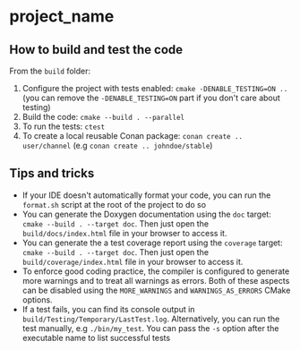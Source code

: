 # __project_name__

## How to build and test the code
From the `build` folder:
1. Configure the project with tests enabled: `cmake -DENABLE_TESTING=ON ..` (you can remove the `-DENABLE_TESTING=ON` part if you don't care about testing)
2. Build the code: `cmake --build . --parallel`
3. To run the tests: `ctest`
4. To create a local reusable Conan package: `conan create .. user/channel` (e.g `conan create .. johndoe/stable`)

## Tips and tricks
* If your IDE doesn't automatically format your code, you can run the `format.sh` script at the root of the project to do so
* You can generate the Doxygen documentation using the `doc` target: `cmake --build . --target doc`. Then just open the `build/docs/index.html` file in your browser to access it.
* You can generate the a test coverage report using the `coverage` target: `cmake --build . --target doc`. Then just open the `build/coverage/index.html` file in your browser to access it.
* To enforce good coding practice, the compiler is configured to generate more warnings and to treat all warnings as errors. Both of these aspects can be disabled using the `MORE_WARNINGS` and `WARNINGS_AS_ERRORS` CMake options.
* If a test fails, you can find its console output in `build/Testing/Temporary/LastTest.log`. Alternatively, you can run the test manually, e.g `./bin/my_test`. You can pass the `-s` option after the executable name to list successful tests
